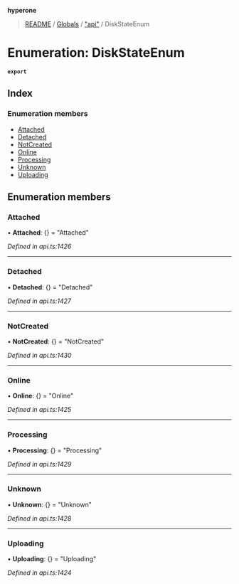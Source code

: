 **hyperone**

> [README](../README.md) / [Globals](../globals.md) / ["api"](../modules/_api_.md) / DiskStateEnum

# Enumeration: DiskStateEnum

**`export`** 

## Index

### Enumeration members

* [Attached](_api_.diskstateenum.md#attached)
* [Detached](_api_.diskstateenum.md#detached)
* [NotCreated](_api_.diskstateenum.md#notcreated)
* [Online](_api_.diskstateenum.md#online)
* [Processing](_api_.diskstateenum.md#processing)
* [Unknown](_api_.diskstateenum.md#unknown)
* [Uploading](_api_.diskstateenum.md#uploading)

## Enumeration members

### Attached

•  **Attached**: {} = "Attached"

*Defined in api.ts:1426*

___

### Detached

•  **Detached**: {} = "Detached"

*Defined in api.ts:1427*

___

### NotCreated

•  **NotCreated**: {} = "NotCreated"

*Defined in api.ts:1430*

___

### Online

•  **Online**: {} = "Online"

*Defined in api.ts:1425*

___

### Processing

•  **Processing**: {} = "Processing"

*Defined in api.ts:1429*

___

### Unknown

•  **Unknown**: {} = "Unknown"

*Defined in api.ts:1428*

___

### Uploading

•  **Uploading**: {} = "Uploading"

*Defined in api.ts:1424*
